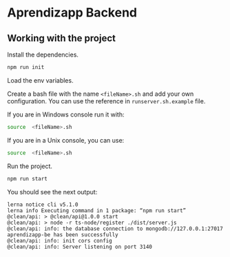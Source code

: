 
# Aprendizapp Backend
## Working with the project

Install the dependencies.

```sh
npm run init
```

Load the env variables.

Create a bash file with the name `<fileName>.sh` and add your own configuration. You can use the reference in `runserver.sh.example` file.

If you are in Windows console run it with:
```sh
source  <fileName>.sh
```

If you are in a Unix console, you can use:
```sh
source  <fileName>.sh
```

Run the project.
```sh
npm run start
```

You should see the next output:
```
lerna notice cli v5.1.0  
lerna info Executing command in 1 package: “npm run start”  
@clean/api: > @clean/api@1.0.0 start  
@clean/api: > node -r ts-node/register ./dist/server.js  
@clean/api: info: the database connection to mongodb://127.0.0.1:27017 aprendizapp-be has been successfully  
@clean/api: info: init cors config  
@clean/api: info: Server listening on port 3140
```

